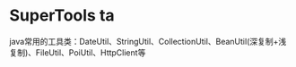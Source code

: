 # SuperTools ta
java常用的工具类：DateUtil、StringUtil、CollectionUtil、BeanUtil(深复制+浅复制)、FileUtil、PoiUtil、HttpClient等
